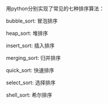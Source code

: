 
用python分别实现了常见的七种排序算法：

bubble_sort: 冒泡排序

heap_sort: 堆排序

insert_sort: 插入排序

merging_sort: 归并排序

quick_sort: 快速排序

select_sort: 选择排序

shell_sort: 希尔排序
